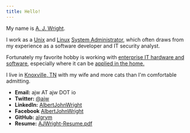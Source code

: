 ```yaml
---
title: Hello!
---
```

My name is [A. J. Wright](http://ajw.io).

I work as a [Unix](https://en.wikipedia.org/wiki/Unix) and [Linux](https://en.wikipedia.org/?title=Linux) [System Administrator](https://en.wikipedia.org/?title=System_administrator), which often draws from my experience as a software developer and IT security analyst.  

Fortunately my favorite hobby is working with [enterprise IT hardware and software](https://www.reddit.com/r/homelab/wiki/introduction), especially where it can be [applied in the home.](https://en.wikipedia.org/wiki/Home_automation)

I live in [Knoxville, TN](https://en.wikipedia.org/wiki/Knoxville,_Tennessee) with my wife and more cats than I'm comfortable admitting.

- __Email:__ ajw AT ajw DOT io
- __Twitter:__ [@ajw](https://twitter.com/ajw)
- __LinkedIn:__ [AlbertJohnWright](https://linkedin.com/in/albertjohnwright)
- __Facebook__ [AlbertJohnWright](https://facebook.com/albertjohnwright)
- __GitHub:__ [algrym](https://github.com/algrym)
- __Resume:__ [AJWright-Resume.pdf](AJWright-Resume.pdf)
